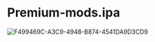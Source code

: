 # Premium-mods.ipa

![F499469C-A3C9-4948-B874-4541DA9D3CD9](https://github.com/Gasparyt/Spotify_premium-/assets/167488547/0ce7af2a-98f4-4143-ac51-cfb2c000af0e)

